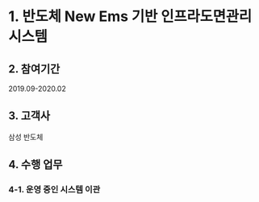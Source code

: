 # 1. 반도체 New Ems 기반 인프라도면관리 시스템

## 2. 참여기간
2019.09-2020.02

## 3. 고객사
삼성 반도체

## 4. 수행 업무
### 4-1. 운영 중인 시스템 이관

